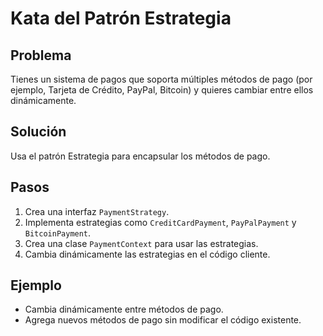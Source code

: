# Kata del Patrón Estrategia

## Problema
Tienes un sistema de pagos que soporta múltiples métodos de pago (por ejemplo, Tarjeta de Crédito, PayPal, Bitcoin) y quieres cambiar entre ellos dinámicamente.

## Solución
Usa el patrón Estrategia para encapsular los métodos de pago.

## Pasos
1. Crea una interfaz `PaymentStrategy`.
2. Implementa estrategias como `CreditCardPayment`, `PayPalPayment` y `BitcoinPayment`.
3. Crea una clase `PaymentContext` para usar las estrategias.
4. Cambia dinámicamente las estrategias en el código cliente.

## Ejemplo
- Cambia dinámicamente entre métodos de pago.
- Agrega nuevos métodos de pago sin modificar el código existente.